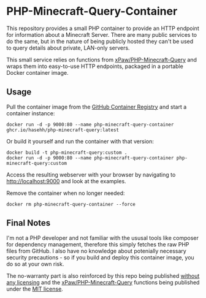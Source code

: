 # PHP-Minecraft-Query-Container

This repository provides a small PHP container to provide an HTTP endpoint for information about a Minecraft Server. There are many public services to do the same, but in the nature of being publicly hosted they can't be used to query details about private, LAN-only servers.

This small service relies on functions from [xPaw/PHP-Minecraft-Query](https://github.com/xPaw/PHP-Minecraft-Query) and wraps them into easy-to-use HTTP endpoints, packaged in a portable Docker container image.

## Usage

Pull the container image from the [GitHub Container Registry](https://github.com/haseHH/PHP-Minecraft-Query-Container/pkgs/container/php-minecraft-query) and start a container instance:

```
docker run -d -p 9000:80 --name php-minecraft-query-container ghcr.io/hasehh/php-minecraft-query:latest
```

Or build it yourself and run the container with that version:

```
docker build -t php-minecraft-query:custom .
docker run -d -p 9000:80 --name php-minecraft-query-container php-minecraft-query:custom
```

Access the resulting webserver with your browser by navigating to [http://localhost:9000](http://localhost:9000) and look at the examples.

Remove the container when no longer needed:

```
docker rm php-minecraft-query-container --force
```

## Final Notes

I'm not a PHP developer and not familiar with the ususal tools like composer for dependency management, therefore this simply fetches the raw PHP files from GitHub. I also have no knowledge about potenially necessary security precautions - so if you build and deploy this container image, you do so at your own risk.

The no-warranty part is also reinforced by this repo being published [without any licensing](./LICENSE) and the [xPaw/PHP-Minecraft-Query](https://github.com/xPaw/PHP-Minecraft-Query) functions being published under the [MIT license](https://github.com/xPaw/PHP-Minecraft-Query/blob/master/LICENSE).